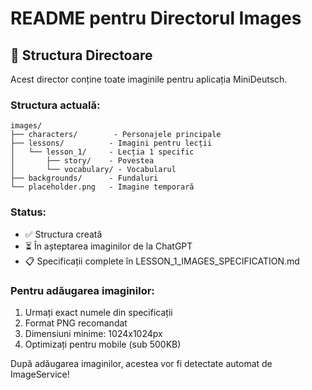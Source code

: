 # README pentru Directorul Images

## 📁 Structura Directoare

Acest director conține toate imaginile pentru aplicația MiniDeutsch.

### Structura actuală:
```
images/
├── characters/        - Personajele principale
├── lessons/          - Imagini pentru lecții
│   └── lesson_1/     - Lecția 1 specific
│       ├── story/    - Povestea
│       └── vocabulary/ - Vocabularul
├── backgrounds/      - Fundaluri
└── placeholder.png   - Imagine temporară
```

### Status:
- ✅ Structura creată
- ⏳ În așteptarea imaginilor de la ChatGPT
- 📋 Specificații complete în LESSON_1_IMAGES_SPECIFICATION.md

### Pentru adăugarea imaginilor:
1. Urmați exact numele din specificații
2. Format PNG recomandat
3. Dimensiuni minime: 1024x1024px
4. Optimizați pentru mobile (sub 500KB)

După adăugarea imaginilor, acestea vor fi detectate automat de ImageService!
